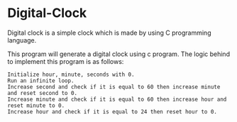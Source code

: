 # Digital-Clock
Digital clock is a simple clock which is made by 
using C programming language.


This program will generate a digital clock using c program. The logic behind to implement this program is as follows:

    Initialize hour, minute, seconds with 0.
    Run an infinite loop.
    Increase second and check if it is equal to 60 then increase minute and reset second to 0.
    Increase minute and check if it is equal to 60 then increase hour and reset minute to 0.
    Increase hour and check if it is equal to 24 then reset hour to 0.



